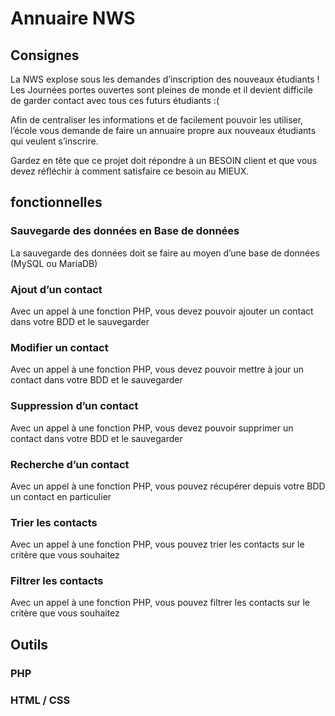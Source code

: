 # Annuaire NWS



## Consignes

La NWS explose sous les demandes d’inscription des nouveaux étudiants ! Les Journées portes ouvertes sont pleines de monde et il devient difficile de garder contact avec tous ces futurs étudiants :(

Afin de centraliser les informations et de facilement pouvoir les utiliser, l’école vous demande de faire un annuaire propre aux nouveaux étudiants qui veulent s’inscrire.

Gardez en tête que ce projet doit répondre à un BESOIN client et que vous devez réfléchir à comment satisfaire ce besoin au MIEUX.


## fonctionnelles

### Sauvegarde des données en Base de données
La sauvegarde des données doit se faire au moyen d’une base de données (MySQL ou MariaDB)
### Ajout d’un contact
Avec un appel à une fonction PHP, vous devez pouvoir ajouter un contact dans votre BDD et le sauvegarder
### Modifier un contact
Avec un appel à une fonction PHP, vous devez pouvoir mettre à jour un contact dans votre BDD et le sauvegarder
### Suppression d’un contact
Avec un appel à une fonction PHP, vous devez pouvoir supprimer un contact dans votre BDD et le sauvegarder
### Recherche d’un contact
Avec un appel à une fonction PHP, vous pouvez récupérer depuis votre BDD un contact en particulier
### Trier les contacts
Avec un appel à une fonction PHP, vous pouvez trier les contacts sur le critère que vous souhaitez
### Filtrer les contacts
Avec un appel à une fonction PHP, vous pouvez filtrer les contacts sur le critère que vous souhaitez


## Outils

### PHP
### HTML / CSS


